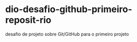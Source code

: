 # dio-desafio-github-primeiro-reposit-rio
desafio de projeto sobre Git/GitHub para o primeiro projeto
